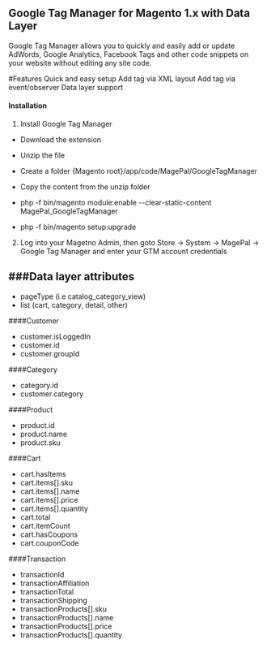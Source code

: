 ## Google Tag Manager for Magento 1.x with Data Layer
Google Tag Manager allows you to quickly and easily add or update AdWords, Google Analytics, Facebook Tags and other code snippets on your website without editing any site code.

#Features
Quick and easy setup
Add tag via XML layout
Add tag via event/observer
Data layer support

#### Installation
1. Install Google Tag Manager
 * Download the extension
 * Unzip the file
 * Create a folder {Magento root}/app/code/MagePal/GoogleTagManager
 * Copy the content from the unzip folder

 * php -f bin/magento module:enable --clear-static-content MagePal_GoogleTagManager
 * php -f bin/magento setup:upgrade

2. Log into your Magetno Admin, then goto Store -> System -> MagePal -> Google Tag Manager and enter your GTM account credentials

###Data layer attributes
---------
* pageType (i.e catalog_category_view)
* list (cart, category, detail, other)

####Customer
* customer.isLoggedIn
* customer.id
* customer.groupId

####Category
* category.id
* customer.category

####Product
* product.id
* product.name
* product.sku

####Cart
* cart.hasItems
* cart.items[].sku
* cart.items[].name
* cart.items[].price
* cart.items[].quantity
* cart.total
* cart.itemCount
* cart.hasCoupons
* cart.couponCode

####Transaction
* transactionId
* transactionAffiliation
* transactionTotal
* transactionShipping
* transactionProducts[].sku
* transactionProducts[].name
* transactionProducts[].price
* transactionProducts[].quantity

